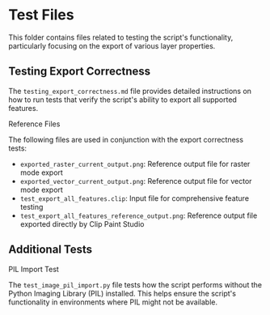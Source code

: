 # Test Files

This folder contains files related to testing the script's functionality, particularly focusing on the export of various layer properties.

## Testing Export Correctness

The `testing_export_correctness.md` file provides detailed instructions on how to run tests that verify the script's ability to export all supported features.

Reference Files

The following files are used in conjunction with the export correctness tests:

- `exported_raster_current_output.png`: Reference output file for raster mode export
- `exported_vector_current_output.png`: Reference output file for vector mode export
- `test_export_all_features.clip`: Input file for comprehensive feature testing
- `test_export_all_features_reference_output.png`: Reference output file exported directly by Clip Paint Studio

## Additional Tests

PIL Import Test

The `test_image_pil_import.py` file tests how the script performs without the Python Imaging Library (PIL) installed. This helps ensure the script's functionality in environments where PIL might not be available.
